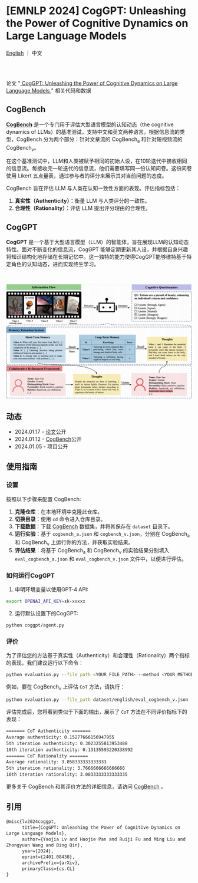 # [EMNLP 2024] CogGPT: Unleashing the Power of Cognitive Dynamics on Large Language Models

<p align="left">
    <a href="README.md">English</a> ｜ 中文
</p>
<br><br>

论文 "<a href="https://arxiv.org/abs/2401.08438"> CogGPT: Unleashing the Power of Cognitive Dynamics on Large Language Models </a>" 相关代码和数据

## CogBench

**<a href="https://huggingface.co/datasets/kwaikeg/CogBench">CogBench</a>** 是一个专门用于评估大型语言模型的认知动态（the cognitive dynamics of LLMs）的基准测试，支持中文和英文两种语言。根据信息流的类型，CogBench 分为两个部分：针对文章流的 CogBench<sub>a</sub> 和针对短视频流的 CogBench<sub>v</sub>。

在这个基准测试中，LLM和人类被赋予相同的初始人设，在10轮迭代中接收相同的信息流。每接收完一轮迭代的信息流，他们需要填写同一份认知问卷。这份问卷使用 Likert 五点量表，通过参与者的评分来展示其对当前问题的态度。

CogBench 旨在评估 LLM 与人类在认知一致性方面的表现。评估指标包括：

1. **真实性（Authenticity）**：衡量 LLM 与人类评分的一致性。
2. **合理性（Rationality）**：评估 LLM 提出评分理由的合理性。

## CogGPT

**CogGPT** 是一个基于大型语言模型（LLM）的智能体，旨在展现LLM的认知动态特性。面对不断变化的信息流，CogGPT 能够定期更新其人设，并根据自身兴趣将知识结构化地存储在长期记忆中。这一独特的能力使得CogGPT能够维持基于特定角色的认知动态，进而实现终生学习。

<br>

<p align="center">
    <img src="blob/model.png" alt="CogGPT"/>
<p>

## 动态

* 2024.01.17 - [论文](https://arxiv.org/abs/2401.08438)公开
* 2024.01.12 - <a href="https://huggingface.co/datasets/kwaikeg/CogBench">CogBench</a>公开
* 2024.01.05 - 项目公开

## 使用指南

### 设置

按照以下步骤来配置 CogBench:

1. **克隆仓库**：在本地环境中克隆此仓库。
2. **切换目录**：使用 `cd` 命令进入仓库目录。
3. **下载数据**：下载 <a href="https://huggingface.co/datasets/kwaikeg/CogBench">CogBench</a> 数据集，并将其保存在 `dataset` 目录下。
4. **运行实验**：基于 `cogbench_a.json` 和 `cogbench_v.json`，分别在 CogBench<sub>a</sub> 和 CogBench<sub>v</sub> 上运行你的方法，并获取实验结果。
5. **评估结果**：将基于 CogBench<sub>a</sub> 和 CogBench<sub>v</sub> 的实验结果分别填入 `eval_cogbench_a.json` 和 `eval_cogbench_v.json` 文件中，以便进行评估。

### 如何运行CogGPT

1. 申明环境变量以使用GPT-4 API:

```bash
export OPENAI_API_KEY=sk-xxxxx
```

2. 运行默认设置下的CogGPT:

```bash
python coggpt/agent.py
```

### 评价

为了评估您的方法基于真实性（Authenticity）和合理性（Rationality）两个指标的表现，我们建议运行以下命令：

```bash
python evaluation.py --file_path <YOUR_FILE_PATH> --method <YOUR_METHOD_NAME> --authenticity --rationality
```

例如，要在 CogBench<sub>v</sub> 上评估 `CoT` 方法，请执行：

```bash
python evaluation.py --file_path dataset/english/eval_cogbench_v.json --method CoT --authenticity --rationality
```

评估完成后，您将看到类似于下面的输出，展示了 `CoT` 方法在不同评价指标下的表现：

```bash
======= CoT Authenticity =======
Average authenticity: 0.15277666156947955
5th iteration authenticity: 0.3023255813953488
10th iteration authenticity: 0.13135593220338992
======= CoT Rationality =======
Average rationality: 3.058333333333333
5th iteration rationality: 3.7666666666666666
10th iteration rationality: 3.0833333333333335
```

更多关于 CogBench 和其评价方法的详细信息，请访问 <a href="https://huggingface.co/datasets/kwaikeg/CogBench">CogBench</a> 。

## 引用
```
@misc{lv2024coggpt,
      title={CogGPT: Unleashing the Power of Cognitive Dynamics on Large Language Models}, 
      author={Yaojia Lv and Haojie Pan and Ruiji Fu and Ming Liu and Zhongyuan Wang and Bing Qin},
      year={2024},
      eprint={2401.08438},
      archivePrefix={arXiv},
      primaryClass={cs.CL}
}
```